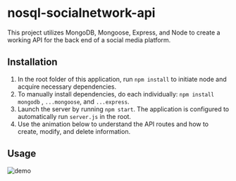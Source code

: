 # nosql-socialnetwork-api
This project utilizes MongoDB, Mongoose, Express, and Node to create a working API for the back end of a social media platform.

## Installation
1. In the root folder of this application, run `npm install` to initiate node and acquire necessary dependencies.
2. To manually install dependencies, do each individually: `npm install mongodb` , `...mongoose`, and `...express`.
3. Launch the server by running `npm start`. The application is configured to automatically run `server.js` in the root.
4. Use the animation below to understand the API routes and how to create, modify, and delete information.
 
 ## Usage
![demo](demo.gif)